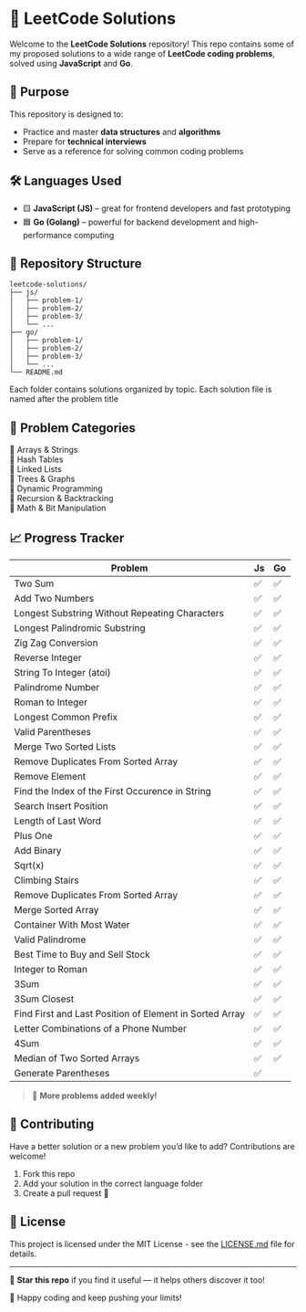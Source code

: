 # 🧠 LeetCode Solutions

Welcome to the **LeetCode Solutions** repository! This repo contains some of my proposed solutions to a wide range of **LeetCode coding problems**, solved using **JavaScript** and **Go**.

## 🚀 Purpose

This repository is designed to:
- Practice and master **data structures** and **algorithms**
- Prepare for **technical interviews**
- Serve as a reference for solving common coding problems

## 🛠️ Languages Used

- 🟨 **JavaScript (JS)** – great for frontend developers and fast prototyping
- 🟦 **Go (Golang)** – powerful for backend development and high-performance computing

## 📂 Repository Structure

```
leetcode-solutions/
├── js/
│   ├── problem-1/
│   ├── problem-2/
│   ├── problem-3/
│   └── ...
├── go/
│   ├── problem-1/
│   ├── problem-2/
│   ├── problem-3/
│   └── ...
└── README.md
```

Each folder contains solutions organized by topic. Each solution file is named after the problem title 
<!-- and includes:
- ✅ Problem description
- ✅ Time and space complexity
- ✅ Clear and concise code
- ✅ Comments explaining the logic -->

## 🧩 Problem Categories

🔹 Arrays & Strings  
🔹 Hash Tables  
🔹 Linked Lists  
🔹 Trees & Graphs  
🔹 Dynamic Programming  
🔹 Recursion & Backtracking  
🔹 Math & Bit Manipulation  

## 📈 Progress Tracker


| **Problem**                                     | **Js** | **Go** |
|-----------------------------------------------|--------------|------|
| Two Sum                                         | ✅              | ✅      |
| Add Two Numbers                                 | ✅              | ✅      |
| Longest Substring Without Repeating Characters  | ✅              | ✅      |
| Longest Palindromic Substring                   | ✅              | ✅      |
| Zig Zag Conversion                              | ✅              | ✅      |
| Reverse Integer                                 | ✅              | ✅      |
| String To Integer (atoi)                        | ✅              | ✅      |
| Palindrome Number                               | ✅              | ✅      |
| Roman to Integer                                | ✅              | ✅      |
| Longest Common Prefix                           | ✅              | ✅      |
| Valid Parentheses                               | ✅              | ✅      |
| Merge Two Sorted Lists                          | ✅              | ✅      |
| Remove Duplicates From Sorted Array             | ✅              | ✅      |
| Remove Element                                  | ✅              | ✅      |
| Find the Index of the First Occurence in String | ✅              | ✅      |
| Search Insert Position                          | ✅              | ✅      |
| Length of Last Word                             | ✅              | ✅      |
| Plus One                                        | ✅              | ✅      |
| Add Binary                                      | ✅              | ✅      |
| Sqrt(x)                                         | ✅              | ✅      |
| Climbing Stairs                                 | ✅              | ✅      |
| Remove Duplicates From Sorted Array             | ✅              | ✅      |
| Merge Sorted Array                              | ✅              | ✅      |
| Container With Most Water                       | ✅              | ✅      |
| Valid Palindrome                                | ✅              | ✅      |
| Best Time to Buy and Sell Stock                 | ✅              | ✅      |
| Integer to Roman                                | ✅              | ✅      |
| 3Sum                                            | ✅              | ✅      |
| 3Sum Closest                                    | ✅              | ✅      |
| Find First and Last Position of Element in Sorted Array| ✅              | ✅      |
| Letter Combinations of a Phone Number           | ✅              | ✅      |
| 4Sum                                            | ✅              | ✅      |
| Median of Two Sorted Arrays                     | ✅              | ✅      |
| Generate Parentheses                            | ✅              |       |

> 🧠 **More problems added weekly!**

## 🤝 Contributing

Have a better solution or a new problem you’d like to add? Contributions are welcome!

1. Fork this repo
2. Add your solution in the correct language folder
3. Create a pull request 🚀

## 📄 License

This project is licensed under the MIT License - see the [LICENSE.md](LICENSE.md) file for details.

---

🌟 **Star this repo** if you find it useful — it helps others discover it too!

💬 Happy coding and keep pushing your limits!